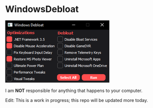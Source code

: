 # WindowsDebloat
![alt text](https://raw.githubusercontent.com/LinJuz/WindowsDebloat/main/Screenshots/screenshot1.png)

I am **NOT** responsible for anything that happens to your computer.

Edit: This is a work in progress; this repo will be updated more today.
